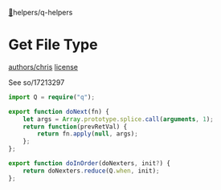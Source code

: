 
 <a name="helpers-q-helpers" id="helpers-q-helpers" ></a>[🔗](#user-content-helpers-q-helpers)helpers/q-helpers
# Get File Type
 [authors/chris](../.././authors.md.md#user-content-authors-chris)
 [license](../.././license.md.md#user-content-license)

See so/17213297

```typescript
import Q = require("q");

export function doNext(fn) {
    let args = Array.prototype.splice.call(arguments, 1);
    return function(prevRetVal) {
        return fn.apply(null, args);
    };
};

export function doInOrder(doNexters, init?) {
    return doNexters.reduce(Q.when, init);
};
```